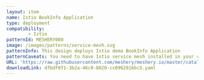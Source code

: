 ```yaml
---
layout: item
name: Istio BookInfo Application
type: deployment
compatibility: 
        - Istio
patternId: MESHERY000
image: /images/patterns/service-mesh.svg
patternInfo: This design deploys Istio demo BookInfo Application
patternCaveats: You need to have Istio service mesh installed in your cluster.
URL: 'https://raw.githubusercontent.com/meshery/meshery.io/master/catalog/dfbdf0f1-3b2a-46c8-8020-cc0962016bc5.yaml'
downloadLink: dfbdf0f1-3b2a-46c8-8020-cc0962016bc5.yaml
---
```

